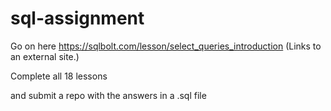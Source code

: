 # sql-assignment

Go on here https://sqlbolt.com/lesson/select_queries_introduction (Links to an external site.)

Complete all 18 lessons 

and submit a repo with the answers in a .sql file 
